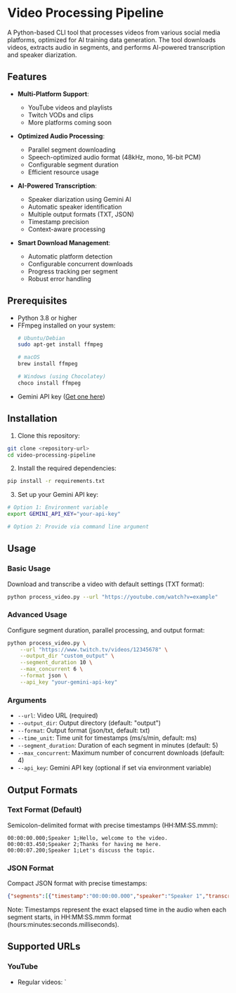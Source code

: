 # Video Processing Pipeline

A Python-based CLI tool that processes videos from various social media platforms, optimized for AI training data generation. The tool downloads videos, extracts audio in segments, and performs AI-powered transcription and speaker diarization.

## Features

- **Multi-Platform Support**:
  - YouTube videos and playlists
  - Twitch VODs and clips
  - More platforms coming soon

- **Optimized Audio Processing**:
  - Parallel segment downloading
  - Speech-optimized audio format (48kHz, mono, 16-bit PCM)
  - Configurable segment duration
  - Efficient resource usage

- **AI-Powered Transcription**:
  - Speaker diarization using Gemini AI
  - Automatic speaker identification
  - Multiple output formats (TXT, JSON)
  - Timestamp precision
  - Context-aware processing

- **Smart Download Management**:
  - Automatic platform detection
  - Configurable concurrent downloads
  - Progress tracking per segment
  - Robust error handling

## Prerequisites

- Python 3.8 or higher
- FFmpeg installed on your system:
  ```bash
  # Ubuntu/Debian
  sudo apt-get install ffmpeg

  # macOS
  brew install ffmpeg

  # Windows (using Chocolatey)
  choco install ffmpeg
  ```
- Gemini API key ([Get one here](https://makersuite.google.com/app/apikey))

## Installation

1. Clone this repository:
```bash
git clone <repository-url>
cd video-processing-pipeline
```

2. Install the required dependencies:
```bash
pip install -r requirements.txt
```

3. Set up your Gemini API key:
```bash
# Option 1: Environment variable
export GEMINI_API_KEY="your-api-key"

# Option 2: Provide via command line argument
```

## Usage

### Basic Usage

Download and transcribe a video with default settings (TXT format):
```bash
python process_video.py --url "https://youtube.com/watch?v=example"
```

### Advanced Usage

Configure segment duration, parallel processing, and output format:
```bash
python process_video.py \
    --url "https://www.twitch.tv/videos/12345678" \
    --output_dir "custom_output" \
    --segment_duration 10 \
    --max_concurrent 6 \
    --format json \
    --api_key "your-gemini-api-key"
```

### Arguments

- `--url`: Video URL (required)
- `--output_dir`: Output directory (default: "output")
- `--format`: Output format (json/txt, default: txt)
- `--time_unit`: Time unit for timestamps (ms/s/min, default: ms)
- `--segment_duration`: Duration of each segment in minutes (default: 5)
- `--max_concurrent`: Maximum number of concurrent downloads (default: 4)
- `--api_key`: Gemini API key (optional if set via environment variable)

## Output Formats

### Text Format (Default)
Semicolon-delimited format with precise timestamps (HH:MM:SS.mmm):
```
00:00:00.000;Speaker 1;Hello, welcome to the video.
00:00:03.450;Speaker 2;Thanks for having me here.
00:00:07.200;Speaker 1;Let's discuss the topic.
```

### JSON Format
Compact JSON format with precise timestamps:
```json
{"segments":[{"timestamp":"00:00:00.000","speaker":"Speaker 1","transcription":"Hello, welcome to the video."},{"timestamp":"00:00:03.450","speaker":"Speaker 2","transcription":"Thanks for having me here."}]}
```

Note: Timestamps represent the exact elapsed time in the audio when each segment starts, in HH:MM:SS.mmm format (hours:minutes:seconds.milliseconds).

## Supported URLs

### YouTube
- Regular videos: `